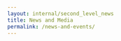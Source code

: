 ```yaml
---
layout: internal/second_level_news
title: News and Media
permalink: /news-and-events/
---
```


<!--- This child document initializes the page in Jekyll. -->